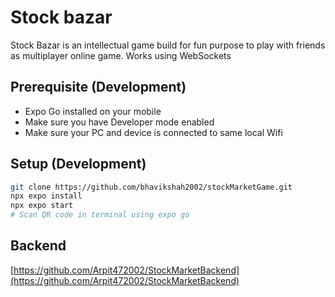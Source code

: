 # Stock bazar

Stock Bazar is an intellectual game build for fun purpose to play with friends as multiplayer online game. Works using WebSockets

## Prerequisite (Development)

- Expo Go installed on your mobile
- Make sure you have Developer mode enabled
- Make sure your PC and device is connected to same local Wifi

## Setup (Development)

```sh
git clone https://github.com/bhavikshah2002/stockMarketGame.git
npx expo install
npx expo start
# Scan QR code in terminal using expo go
```

## Backend

[https://github.com/Arpit472002/StockMarketBackend](https://github.com/Arpit472002/StockMarketBackend)
